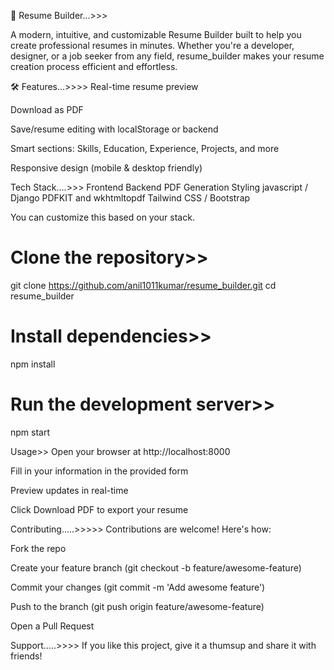 📄 Resume Builder...>>>



A modern, intuitive, and customizable Resume Builder built to help you create professional resumes in minutes. Whether you're a developer, designer, or a job seeker from any field, resume_builder makes your resume creation process efficient and effortless.

🛠️ Features...>>>>
 Real-time resume preview


 Download as PDF

 Save/resume editing with localStorage or backend

 Smart sections: Skills, Education, Experience, Projects, and more

 Responsive design (mobile & desktop friendly)

 Tech Stack....>>>
  Frontend	Backend	PDF Generation	Styling
  javascript / Django	PDFKIT and wkhtmltopdf	Tailwind CSS / Bootstrap

  You can customize this based on your stack.
 # Clone the repository>>
git clone https://github.com/anil1011kumar/resume_builder.git
cd resume_builder

# Install dependencies>>
npm install

# Run the development server>>
npm start

 Usage>>
Open your browser at http://localhost:8000

Fill in your information in the provided form

Preview updates in real-time

Click Download PDF to export your resume


Contributing.....>>>>>
Contributions are welcome! Here's how:

Fork the repo

Create your feature branch (git checkout -b feature/awesome-feature)

Commit your changes (git commit -m 'Add awesome feature')

Push to the branch (git push origin feature/awesome-feature)

Open a Pull Request

 Support.....>>>>
If you like this project, give it a thumsup and share it with friends!



